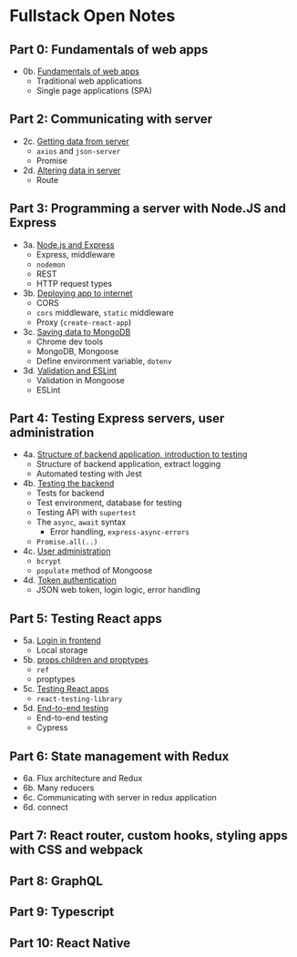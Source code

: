 # Fullstack Open Notes

## Part 0: Fundamentals of web apps

- 0b. [Fundamentals of web apps](part_0/0b-fundamentals-of-web-apps.md)
  - Traditional web applications
  - Single page applications (SPA)

## Part 2: Communicating with server

- 2c. [Getting data from server](part_2/2c-getting-data-from-server.md)
  - `axios` and `json-server`
  - Promise
- 2d. [Altering data in server](part_2/2d-altering-data-in-server.md)
  - Route

## Part 3: Programming a server with Node.JS and Express

- 3a. [Node.js and Express](part_3/3a-node.js-and-express.md)
  - Express, middleware
  - `nodemon`
  - REST
  - HTTP request types
- 3b. [Deploying app to internet](part_3/3b-deploying-app-to-internet.md)
  - CORS
  - `cors` middleware, `static` middleware
  - Proxy (`create-react-app`)
- 3c. [Saving data to MongoDB](part_3/3c-saving-data-to-mongodb.md)
  - Chrome dev tools
  - MongoDB, Mongoose
  - Define environment variable, `dotenv`
- 3d. [Validation and ESLint](part_3/3d-validation-and-eslint.md)
  - Validation in Mongoose
  - ESLint

## Part 4: Testing Express servers, user administration

- 4a. [Structure of backend application, introduction to testing](part_4/4a-structure-of-backend-application-introduction-to-testing.md)
  - Structure of backend application, extract logging
  - Automated testing with Jest
- 4b. [Testing the backend](part_4/4b-testing-the-backend.md)
  - Tests for backend
  - Test environment, database for testing
  - Testing API with `supertest`
  - The `async`, `await` syntax
    - Error handling, `express-async-errors`
  - `Promise.all(..)`
- 4c. [User administration](part_4/4c-user-administration.md)
  - `bcrypt`
  - `populate` method of Mongoose
- 4d. [Token authentication](part_4/4d-token-authentication.md)
  - JSON web token, login logic, error handling

## Part 5: Testing React apps

- 5a. [Login in frontend](part_5/5a-login-in-frontend.md)
  - Local storage
- 5b. [props.children and proptypes](part_5/5b-props-children-and–proptypes.md)
  - `ref`
  - proptypes
- 5c. [Testing React apps](part_5/5c-testing-react-apps.md)
  - `react-testing-library`
- 5d. [End-to-end testing](part_5/5d-end-to-end-testing.md)
  - End-to-end testing
  - Cypress

## Part 6: State management with Redux

- 6a. Flux architecture and Redux
- 6b. Many reducers
- 6c. Communicating with server in redux application
- 6d. connect

## Part 7: React router, custom hooks, styling apps with CSS and webpack

## Part 8: GraphQL

## Part 9: Typescript

## Part 10: React Native
